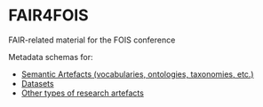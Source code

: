 # FAIR4FOIS
FAIR-related material for the FOIS conference

Metadata schemas for:
* [Semantic Artefacts (vocabularies, ontologies, taxonomies, etc.)](https://github.com/luizbonino/fair4fois/raw/main/metadataschemas/FAIR4FOISSemanticArtefactMetadataSchema.xlsx)
* [Datasets](https://github.com/luizbonino/fair4fois/raw/main/metadataschemas/FAIR4FOISDatasetMetadataSchema.xlsx)
* [Other types of research artefacts](https://github.com/luizbonino/fair4fois/raw/main/metadataschemas/FAIR4FOISResearchResourceMetadataSchema.xlsx)
